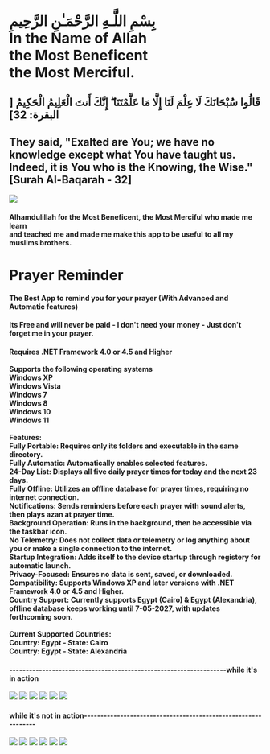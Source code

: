 <h1>بِسْمِ اللَّـهِ الرَّحْمَـٰنِ الرَّحِيمِ
  <br>
In the Name of Allah<br>the Most Beneficent<br>the Most Merciful.</h1>
<h2>قَالُوا سُبْحَانَكَ لَا عِلْمَ لَنَا إِلَّا مَا عَلَّمْتَنَا ۖ إِنَّكَ أَنتَ الْعَلِيمُ الْحَكِيمُ [ البقرة: 32]</h2>
<h2>They said, "Exalted are You; we have no knowledge except what You have taught us. Indeed, it is You who is the Knowing, the Wise." [Surah Al-Baqarah - 32]</h2>
<img class="img-fluid" src="assets/img/SurahAlBaqrah-Ayah-32.png"></a></div>
<h4>Alhamdulillah for the Most Beneficent, the Most Merciful who made me learn<br> and teached me and made me make this app to be useful to all my muslims brothers.</h4>
<h1>Prayer Reminder</h1>
<h4>The Best App to remind you for your prayer (With Advanced and Automatic features)</h4>
<h4>Its Free and will never be paid - I don't need your money - Just don't forget me in your prayer.</h4>
<h4>
  Requires .NET Framework 4.0 or 4.5 and Higher
  <br>
  <br>
Supports the following operating systems
  <br>
Windows XP
  <br>
Windows Vista
  <br>
Windows 7
  <br>
Windows 8
  <br>
Windows 10
  <br>
Windows 11
  <br>
  <br>
  Features:
  <br>
Fully Portable: Requires only its folders and executable in the same directory.
  <br>
Fully Automatic: Automatically enables selected features.
  <br>
24-Day List: Displays all five daily prayer times for today and the next 23 days.
  <br>
Fully Offline: Utilizes an offline database for prayer times, requiring no internet connection.
  <br>
Notifications: Sends reminders before each prayer with sound alerts, then plays azan at prayer time.
  <br>
Background Operation: Runs in the background, then be accessible via the taskbar icon.
  <br>
No Telemetry: Does not collect data or telemetry or log anything about you or make a single connection to the internet.
  <br>
Startup Integration: Adds itself to the device startup through registery for automatic launch.
  <br>
Privacy-Focused: Ensures no data is sent, saved, or downloaded.
  <br>
Compatibility: Supports Windows XP and later versions with .NET Framework 4.0 or 4.5 and Higher.
  <br>
Country Support: Currently supports Egypt (Cairo) & Egypt (Alexandria), offline database keeps working until 7-05-2027, with updates forthcoming soon.
  <br>
  <br>
  Current Supported Countries:
  <br>
  Country: Egypt - State: Cairo
  <br>
  Country: Egypt - State: Alexandria
</h4>
<h4>------------------------------------------------------------------while it's in action</h4>
<img class="img-fluid" src="assets/img/WorkingPrayeReminderPrayerTimesTAB.png"></a></div>
<img class="img-fluid" src="assets/img/WorkingPrayeReminderCountryTAB.png"></a></div>
<img class="img-fluid" src="assets/img/WorkingPrayeReminderSettingsTAB.png"></a></div>
<img class="img-fluid" src="assets/img/WorkingPrayeReminderAboutTAB.png"></a></div>
<img class="img-fluid" src="assets/img/WorkingPrayeReminderChangeLogTAB.png"></a></div>
<img class="img-fluid" src="assets/img/WorkingPrayeReminderTodayTAB.png"></a></div></div>
<h4>while it's not in action--------------------------------------------------------------</h4>
<img class="img-fluid" src="assets/img/PrayeReminderPrayerTimesTAB.png"></a></div>
<img class="img-fluid" src="assets/img/PrayerReminderCountryTAB.png"></a></div>
<img class="img-fluid" src="assets/img/PrayerReminderSettingsTAB.png"></a></div>
<img class="img-fluid" src="assets/img/PrayerReminderAboutTAB.png"></a></div>
<img class="img-fluid" src="assets/img/PrayerReminderChangeLogTAB.png"></a></div>
<img class="img-fluid" src="assets/img/PrayerReminderTodayTAB.png"></a></div></div>
